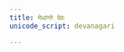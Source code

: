 ```yaml
---
title: मेधान्ते देवः
unicode_script: devanagari

---
```

<div class="js_include" url="/vedAH/yajuH/taittirIyam/ekAgnikANDam/prakIrNam/medhAn_te_devas/"  newLevelForH1="2" includeTitle="true"> </div>  

